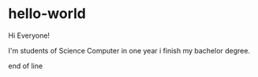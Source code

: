 # hello-world

Hi Everyone!

I'm students of Science Computer in one year i finish my bachelor degree. 

end of line
